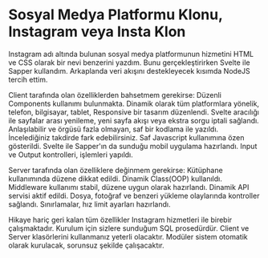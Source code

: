 # Sosyal Medya Platformu Klonu, Instagram veya Insta Klon

Instagram adı altında bulunan sosyal medya platformunun hizmetini HTML ve CSS olarak bir nevi benzerini yazdım. Bunu gerçekleştirirken Svelte ile Sapper kullandım. Arkaplanda veri akışını destekleyecek kısımda NodeJS tercih ettim.

Client tarafında olan özelliklerden bahsetmem gerekirse:
Düzenli Components kullanımı bulunmakta.
Dinamik olarak tüm platformlara yönelik, telefon, bilgisayar, tablet, Responsive bir tasarım düzenlendi.
Svelte aracılığı ile sayfalar arası yenileme, yeni sayfa akışı veya ekstra sorgu iptali sağlandı. 
Anlaşılabilir ve örgüsü fazla olmayan, saf bir kodlama ile yazıldı. İncelediğiniz takdirde fark edebilirsiniz.
Saf Javascript kullanımına özen gösterildi.
Svelte ile Sapper'ın da sunduğu mobil uygulama hazırlandı.
Input ve Output kontrolleri, işlemleri yapıldı.

Server tarafında olan özelliklere değinmem gerekirse:
Kütüphane kullanımında düzene dikkat edildi.
Dinamik Class(OOP) kullanıldı.
Middleware kullanımı stabil, düzene uygun olarak hazırlandı.
Dinamik API servisi aktif edildi.
Dosya, fotoğraf ve benzeri yükleme olaylarında kontroller sağlandı.
Sınırlamalar, hız limit ayarları hazırlandı.

Hikaye hariç geri kalan tüm özellikler Instagram hizmetleri ile birebir çalışmaktadır. Kurulum için sizlere sunduğum SQL prosedürdür. Client ve Server klasörlerini kullanmanız yeterli olacaktır. Modüler sistem otomatik olarak kurulacak, sorunsuz şekilde çalışacaktır.
